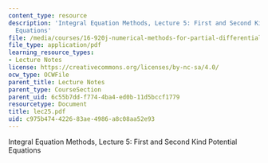 ```yaml
---
content_type: resource
description: 'Integral Equation Methods, Lecture 5: First and Second Kind Potential
  Equations'
file: /media/courses/16-920j-numerical-methods-for-partial-differential-equations-sma-5212-spring-2003/c975b474422683ae4986a8c08aa52e93_lec25.pdf
file_type: application/pdf
learning_resource_types:
- Lecture Notes
license: https://creativecommons.org/licenses/by-nc-sa/4.0/
ocw_type: OCWFile
parent_title: Lecture Notes
parent_type: CourseSection
parent_uid: 6c55b7dd-f774-4ba4-ed0b-11d5bccf1779
resourcetype: Document
title: lec25.pdf
uid: c975b474-4226-83ae-4986-a8c08aa52e93
---
```

Integral Equation Methods, Lecture 5: First and Second Kind Potential Equations
